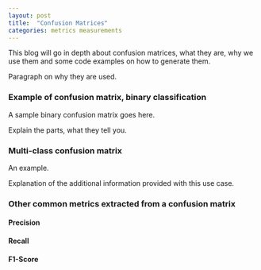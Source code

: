 ```yaml
---
layout: post
title:  "Confusion Matrices"
categories: metrics measurements
---
```


This blog will go in depth about confusion matrices, what they are, why we use them and some code examples on how to generate them. 

<!-- TODO add some context, what context used will depend on target audience.  -->

Paragraph on why they are used.

### Example of confusion matrix, binary classification

A sample binary confusion matrix goes here.

Explain the parts, what they tell you.

### Multi-class confusion matrix

An example.

Explanation of the additional information provided with this use case.

### Other common metrics extracted from a confusion matrix

#### Precision

#### Recall

#### F1-Score
